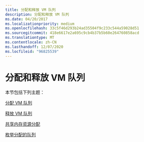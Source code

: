 ```yaml
---
title: 分配和释放 VM 队列
description: 分配和释放 VM 队列
ms.date: 04/20/2017
ms.localizationpriority: medium
ms.openlocfilehash: 33c5f46d293b24ad35504f9c233c544a59028d51
ms.sourcegitcommit: 418e6617e2a695c9cb4b37b5b60e264760858acd
ms.translationtype: MT
ms.contentlocale: zh-CN
ms.lasthandoff: 12/07/2020
ms.locfileid: "96825539"
---
```

# <a name="allocating-and-freeing-vm-queues"></a>分配和释放 VM 队列





本节包括下列主题：

[分配 VM 队列](allocating-a-vm-queue.md)

[释放 VM 队列](freeing-a-vm-queue.md)

[共享内存资源分配](shared-memory-resource-allocation.md)

[枚举分配的队列](enumerating-the-allocated-queues.md)

 

 





